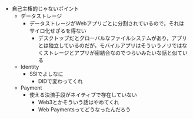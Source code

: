 - 自己主権的じゃないポイント
	- データストレージ
		- データストレージがWebアプリごとに分割されているので，それはサイロ化せざるを得ない
			- デスクトップだとグローバルなファイルシステムがあり，アプリとは独立しているのだが，モバイルアプリはそういうノリではなくストレージとアプリが密結合なのでつらいみたいな話と似ている
	- Identity
		- SSIでよしなに
			- DIDで変わってくれ
	- Payment
		- 使える決済手段がネイティブで存在していない
			- Web3とかそういう話はやめてくれ
			- Web Paymentsってどうなったんだろう

